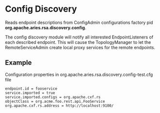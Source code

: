 # Config Discovery

Reads endpoint descriptions from ConfigAdmin configurations factory pid **org.apache.aries.rsa.discovery.config**.

The config discovery module will notify all interested EndpointListeners of each described endpoint.
This will cause the TopologyManager to let the RemoteServiceAdmin create local proxy services for
the remote endpoints.

## Example

Configuration properties in org.apache.aries.rsa.discovery.config-test.cfg file

```
endpoint.id = fooservice
service.imported = true
service.imported.configs = org.apache.cxf.rs
objectClass = org.acme.foo.rest.api.FooService
org.apache.cxf.rs.address = http://localhost:9100/
```
